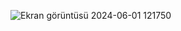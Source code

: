 ![Ekran görüntüsü 2024-06-01 121750](https://github.com/BeyzaNurYldrmm/May-n-Tarlas-Oyunu/assets/115156786/728c2cf9-1660-48db-a5f1-1bd1790050c5)
